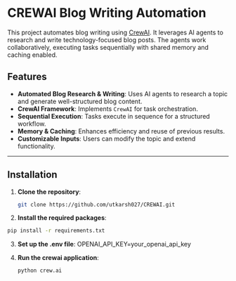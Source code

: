 # CREWAI Blog Writing Automation

This project automates blog writing using [CrewAI](https://github.com/crewAI/crewAI). It leverages AI agents to research and write technology-focused blog posts. The agents work collaboratively, executing tasks sequentially with shared memory and caching enabled.

## Features

- **Automated Blog Research & Writing**: Uses AI agents to research a topic and generate well-structured blog content.
- **CrewAI Framework**: Implements `CrewAI` for task orchestration.
- **Sequential Execution**: Tasks execute in sequence for a structured workflow.
- **Memory & Caching**: Enhances efficiency and reuse of previous results.
- **Customizable Inputs**: Users can modify the topic and extend functionality.

---

## Installation

1. **Clone the repository**:
   ```sh
   git clone https://github.com/utkarsh027/CREWAI.git
   ```
2. **Install the required packages**:
 ```bash
pip install -r requirements.txt
```
3. **Set up the .env file**:
   OPENAI_API_KEY=your_openai_api_key
   
4. **Run the crewai application**:
   ```bash
   python crew.ai
   ```
   
   
   
